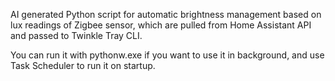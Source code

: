 AI generated Python script for automatic brightness management based on lux readings of Zigbee sensor, which are pulled from Home Assistant API and passed to Twinkle Tray CLI. 

You can run it with pythonw.exe if you want to use it in background, and use Task Scheduler to run it on startup. 
